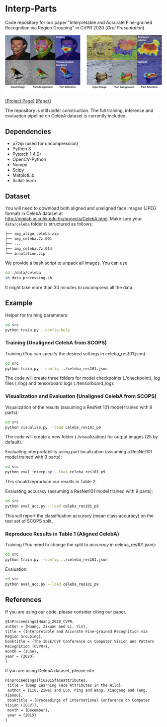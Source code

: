 # Interp-Parts

Code repository for our paper "Interpretable and Accurate Fine-grained Recognition via Region Grouping" in CVPR 2020 (*Oral Presentation*).

![](demo.jpg)

[[Project Page]](https://www.biostat.wisc.edu/~yli/cvpr2020-interp/)  [[Paper]](https://arxiv.org/abs/2005.10411)

The repository is still under construction. The full training, inference and evaluation pipeline on CelebA dataset is currently included.


## Dependencies

* p7zip (used for uncompression)
* Python 3
* Pytorch 1.4.0+
* OpenCV-Python
* Numpy
* Scipy
* MatplotLib
* Scikit-learn

## Dataset

You will need to download both aligned and unaligned face images (JPEG format) in CelebA dataset at http://mmlab.ie.cuhk.edu.hk/projects/CelebA.html. Make sure your ```data/celeba``` folder is structured as follows:

```
├── img_align_celeba.zip
├── img_celeba.7z.001
├── ...
├── img_celeba.7z.014
└── annotation.zip
```

We provide a bash script to unpack all images. You can use
```sh
cd ./data/celeba
sh data_processing.sh
```
It might take more than 30 minutes to uncompress all the data.


## Example

Helper for training parameters:

```sh
cd src
python train.py --config-help
```
### Training (Unaligned CelebA from SCOPS)
Training (You can specify the desired settings in celeba_res101.json):

```sh
cd src
python train.py --config ../celeba_res101.json
```

The code will create three folders for model checkpoints (./checkpoint), log files (./log) and tensorboard logs (./tensorboard_log).

### Visualization and Evaluation (Unaligned CelebA from SCOPS)
Visualization of the results (assuming a ResNet 101 model trained with 9 parts):

```sh
cd src
python visualize.py --load celeba_res101_p9
```
The code will create a new folder (./visualization) for output images (25 by default).

Evaluating interpretability using part localization (assuming a ResNet101 model trained with 9 parts):

```sh
cd src
python eval_interp.py --load celeba_res101_p9
```
This should reproduce our results in Table 2.

Evaluating accuracy (assuming a ResNet101 model trained with 9 parts):

```sh
cd src
python eval_acc.py --load celeba_res101_p9
```
This will report the classification accuracy  (mean class accuracy) on the test set of SCOPS split.

### Reproduce Results in Table 1 (Aligned CelebA)
Training (You need to change the split to *accuracy* in celeba_res101.json):

```sh
cd src
python train.py --config ../celeba_res101.json
```

Evaluation:
```sh
cd src
python eval_acc.py --load celeba_res101_p9
```

## References
If you are using our code, please consider citing our paper.
```
@InProceedings{Huang_2020_CVPR,
author = {Huang, Zixuan and Li, Yin},
title = {Interpretable and Accurate Fine-grained Recognition via Region Grouping},
booktitle = {The IEEE/CVF Conference on Computer Vision and Pattern Recognition (CVPR)},
month = {June},
year = {2020}
}
```

If you are using CelebA dataset, please cite
```
@inproceedings{liu2015faceattributes,
 title = {Deep Learning Face Attributes in the Wild},
 author = {Liu, Ziwei and Luo, Ping and Wang, Xiaogang and Tang, Xiaoou},
 booktitle = {Proceedings of International Conference on Computer Vision (ICCV)},
 month = {December},
 year = {2015}
}
```
